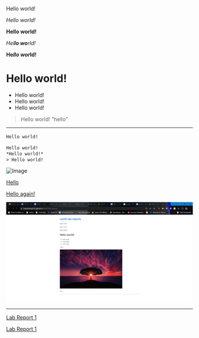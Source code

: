 Hello world!

_Hello world!_

**Hello world!**

*Hel**lo wo**rld!*

__He*llo wor*ld!__

# Hello world!
* Hello world!
* Hello world!
* Hello world! 
> Hello world! 
"hello"
---
`Hello world!`
```
Hello world! 
*Hello world!*
> Hello world! 
```
![Image](https://cdn.pixabay.com/photo/2015/04/23/22/00/tree-736885__480.jpg)

[Hello](https://kevinzheng2222.github.io/cse15l-lab-reports/Hello.md)

[Hello again!](https://youtu.be/dQw4w9WgXcQ)

![Image](hi.png)


---
[Lab Report 1](https://kevinzheng2222.github.io/cse15l-lab-reports/lab-report-1-week-2)

[Lab Report 1](lab-report-1-week-2.html)
